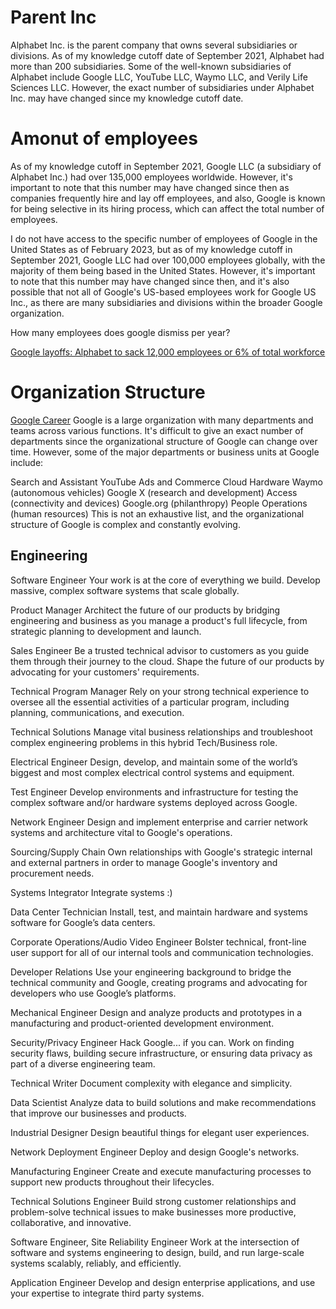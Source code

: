 


# Parent Inc

Alphabet Inc. is the parent company that owns several subsidiaries or divisions. As of my knowledge cutoff date of September 2021, Alphabet had more than 200 subsidiaries. Some of the well-known subsidiaries of Alphabet include Google LLC, YouTube LLC, Waymo LLC, and Verily Life Sciences LLC. However, the exact number of subsidiaries under Alphabet Inc. may have changed since my knowledge cutoff date.


# Amonut of employees

As of my knowledge cutoff in September 2021, Google LLC (a subsidiary of Alphabet Inc.) had over 135,000 employees worldwide. However, it's important to note that this number may have changed since then as companies frequently hire and lay off employees, and also, Google is known for being selective in its hiring process, which can affect the total number of employees.

I do not have access to the specific number of employees of Google in the United States as of February 2023, but as of my knowledge cutoff in September 2021, Google LLC had over 100,000 employees globally, with the majority of them being based in the United States. However, it's important to note that this number may have changed since then, and it's also possible that not all of Google's US-based employees work for Google US Inc., as there are many subsidiaries and divisions within the broader Google organization.

How many employees does google dismiss per year?

[Google layoffs: Alphabet to sack 12,000 employees or 6% of total workforce](https://economictimes.indiatimes.com/tech/technology/google-to-lay-off-12000-employees-6-of-total-workforce/articleshow/97172601.cms?utm_source=contentofinterest&utm_medium=text&utm_campaign=cppst)

# Organization Structure

[Google Career](https://careers.google.com/teams/)
Google is a large organization with many departments and teams across various functions. It's difficult to give an exact number of departments since the organizational structure of Google can change over time. However, some of the major departments or business units at Google include:

Search and Assistant
YouTube
Ads and Commerce
Cloud
Hardware
Waymo (autonomous vehicles)
Google X (research and development)
Access (connectivity and devices)
Google.org (philanthropy)
People Operations (human resources)
This is not an exhaustive list, and the organizational structure of Google is complex and constantly evolving.

## Engineering

Software Engineer
Your work is at the core of everything we build. Develop massive, complex software systems that scale globally.

Product Manager
Architect the future of our products by bridging engineering and business as you manage a product's full lifecycle, from strategic planning to development and launch.

Sales Engineer
Be a trusted technical advisor to customers as you guide them through their journey to the cloud. Shape the future of our products by advocating for your customers' requirements.

Technical Program Manager
Rely on your strong technical experience to oversee all the essential activities of a particular program, including planning, communications, and execution.

Technical Solutions
Manage vital business relationships and troubleshoot complex engineering problems in this hybrid Tech/Business role.

Electrical Engineer
Design, develop, and maintain some of the world’s biggest and most complex electrical control systems and equipment.

Test Engineer
Develop environments and infrastructure for testing the complex software and/or hardware systems deployed across Google.

Network Engineer
Design and implement enterprise and carrier network systems and architecture vital to Google's operations.

Sourcing/Supply Chain
Own relationships with Google's strategic internal and external partners in order to manage Google's inventory and procurement needs.

Systems Integrator
Integrate systems :)

Data Center Technician
Install, test, and maintain hardware and systems software for Google’s data centers.

Corporate Operations/Audio Video Engineer
Bolster technical, front-line user support for all of our internal tools and communication technologies.

Developer Relations
Use your engineering background to bridge the technical community and Google, creating programs and advocating for developers who use Google’s platforms.

Mechanical Engineer
Design and analyze products and prototypes in a manufacturing and product-oriented development environment.

Security/Privacy Engineer
Hack Google... if you can. Work on finding security flaws, building secure infrastructure, or ensuring data privacy as part of a diverse engineering team.

Technical Writer
Document complexity with elegance and simplicity.

Data Scientist
Analyze data to build solutions and make recommendations that improve our businesses and products.

Industrial Designer
Design beautiful things for elegant user experiences.

Network Deployment Engineer
Deploy and design Google's networks.

Manufacturing Engineer
Create and execute manufacturing processes to support new products throughout their lifecycles.

Technical Solutions Engineer
Build strong customer relationships and problem-solve technical issues to make businesses more productive, collaborative, and innovative.

Software Engineer, Site Reliability Engineer
Work at the intersection of software and systems engineering to design, build, and run large-scale systems scalably, reliably, and efficiently.

Application Engineer
Develop and design enterprise applications, and use your expertise to integrate third party systems.
